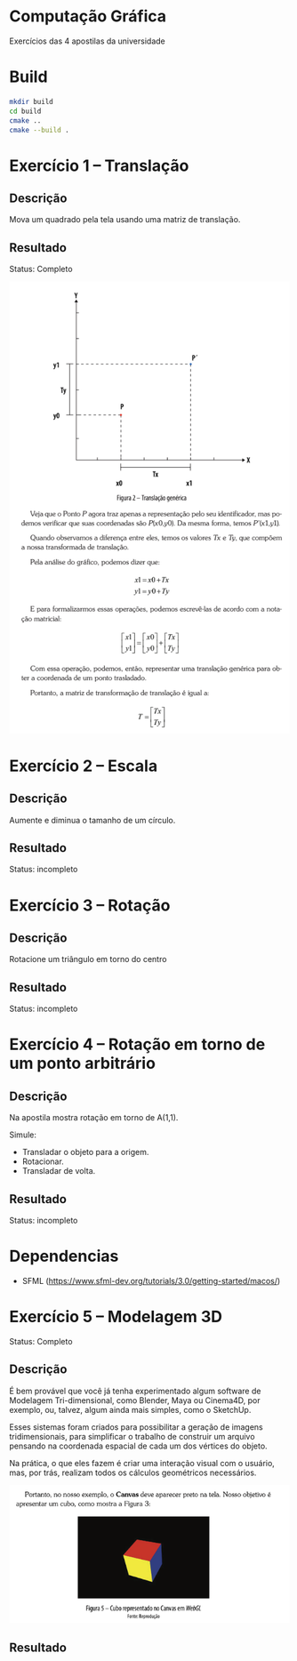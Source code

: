 # Computação Gráfica

Exercícios das 4 apostilas da universidade

# Build

```bash
mkdir build
cd build
cmake ..
cmake --build .
```

# Exercício 1 – Translação

## Descrição

Mova um quadrado pela tela usando uma matriz de translação.

## Resultado

Status: Completo

![Translação](.github/translacao.png)

# Exercício 2 – Escala

## Descrição

Aumente e diminua o tamanho de um círculo.

## Resultado

Status: incompleto

# Exercício 3 – Rotação

## Descrição

Rotacione um triângulo em torno do centro

## Resultado

Status: incompleto

# Exercício 4 – Rotação em torno de um ponto arbitrário

## Descrição

Na apostila mostra rotação em torno de A(1,1).

Simule:

- Transladar o objeto para a origem.
- Rotacionar.
- Transladar de volta.

## Resultado

Status: incompleto

# Dependencias

- SFML (https://www.sfml-dev.org/tutorials/3.0/getting-started/macos/)


# Exercício 5 – Modelagem 3D

Status: Completo

## Descrição

É bem provável que você já tenha experimentado algum software de Modelagem Tri-dimensional, como Blender, Maya ou Cinema4D, por exemplo, ou, talvez, algum ainda mais simples, como o SketchUp.

Esses sistemas foram criados para possibilitar a geração de imagens tridimensionais, para simplificar o trabalho de construir um arquivo pensando na coordenada espacial de cada um dos vértices do objeto.

Na prática, o que eles fazem é criar uma interação visual com o usuário, mas, por trás, realizam todos os cálculos geométricos necessários.

![modelagem](.github/modelagem.png)

## Resultado

